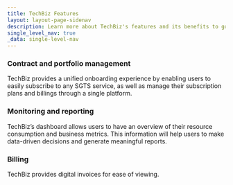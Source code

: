 ```yaml
---
title: TechBiz Features
layout: layout-page-sidenav
description: Learn more about TechBiz's features and its benefits to government agencies 
single_level_nav: true
_data: single-level-nav
---
```


### Contract and portfolio management 
TechBiz provides a unified onboarding experience by enabling users to easily subscribe to any SGTS service, as well as manage their subscription plans and billings through a single platform.

### Monitoring and reporting
TechBiz’s dashboard allows users to have an overview of their resource consumption and business metrics. This information will help users to make data-driven decisions and generate meaningful reports.

### Billing 
TechBiz provides digital invoices for ease of viewing.

